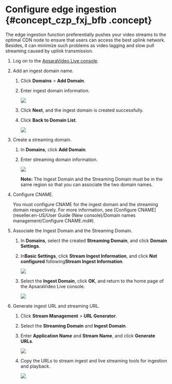 # Configure edge ingestion {#concept_czp_fxj_bfb .concept}

The edge ingestion function preferentially pushes your video streams to the optimal CDN node to ensure that users can access the best uplink network. Besides, it can minimize such problems as video lagging and slow pull streaming caused by uplink transmission.

1.  Log on to the [ApsaraVideo Live console](https://partners-intl.aliyun.com/login-required#/live).
2.  Add an ingest domain name.
    1.  Click **Domains** \> **Add Domain**.
    2.  Enter ingest domain information.

        ![](http://static-aliyun-doc.oss-cn-hangzhou.aliyuncs.com/assets/img/20691/154771588811570_en-US.png)

    3.  Click **Next**, and the ingest domain is created successfully.
    4.  Click **Back to Domain List**.

        ![](http://static-aliyun-doc.oss-cn-hangzhou.aliyuncs.com/assets/img/20691/154771588811571_en-US.png)

3.  Create a streaming domain.
    1.  In **Domains**, click **Add Domain**.
    2.  Enter streaming domain information.

        ![](http://static-aliyun-doc.oss-cn-hangzhou.aliyuncs.com/assets/img/20691/154771588811572_en-US.png)

        **Note:** The Ingest Domain and the Streaming Domain must be in the same region so that you can associate the two domain names.

4.  Configure CNAME.

    You must configure CNAME for the ingest domain and the streaming domain respectively. For more information, see [Configure CNAME](reseller.en-US/User Guide (New console)/Domain names management/Configure CNAME.md#).

5.  Associate the Ingest Domain and the Streaming Domain.
    1.  In **Domains**, select the created **Streaming Domain**, and click **Domain Settings**.
    2.  In**Basic Settings**, click **Stream Ingest Information**, and click **Not configured** following**Stream Ingest Information**.

        ![](http://static-aliyun-doc.oss-cn-hangzhou.aliyuncs.com/assets/img/20691/154771588811574_en-US.png)

    3.  Select the **Ingest Domain**, click **OK**, and return to the home page of the ApsaraVideo Live console.

        ![](http://static-aliyun-doc.oss-cn-hangzhou.aliyuncs.com/assets/img/20691/154771588811575_en-US.png)

6.  Generate ingest URL and streaming URL.
    1.  Click **Stream Management** \> **URL Generator**.
    2.  Select the **Streaming Domain** and **Ingest Domain**.
    3.  Enter **Application Name** and **Stream Name**, and click **Generate URLs**.

        ![](http://static-aliyun-doc.oss-cn-hangzhou.aliyuncs.com/assets/img/20691/154771588811576_en-US.png)

    4.  Copy the URLs to stream ingest and live streaming tools for ingestion and playback.

        ![](http://static-aliyun-doc.oss-cn-hangzhou.aliyuncs.com/assets/img/20691/154771588811577_en-US.png)


